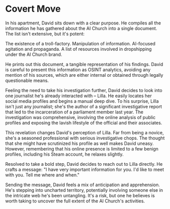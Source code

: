 # Covert Move

In his apartment, David sits down with a clear purpose. He compiles all the information he has gathered about the AI Church into a single document. The list isn't extensive, but it's potent:

The existence of a troll-factory.
Manipulation of information.
AI-focused agitation and propaganda.
A list of resources involved in dropshipping under the AI Church brand.

He prints out this document, a tangible representation of his findings. David is careful to present this information as OSINT analytics, avoiding any mention of his sources, which are either internal or obtained through legally questionable means.

Feeling the need to take his investigation further, David decides to look into one journalist he's already interacted with – Lilla. He easily locates her social media profiles and begins a manual deep dive. To his surprise, Lilla isn't just any journalist; she's the author of a significant investigative report that led to the incarceration of a parliament member last year. The investigation was comprehensive, involving the online analysis of public profiles and exposing the lavish lifestyle of the official and their associates.

This revelation changes David's perception of Lilla. Far from being a novice, she's a seasoned professional with serious investigative chops. The thought that she might have scrutinized his profile as well makes David uneasy. However, remembering that his online presence is limited to a few benign profiles, including his Steam account, he relaxes slightly.

Resolved to take a bold step, David decides to reach out to Lilla directly. He crafts a message: "I have very important information for you. I'd like to meet with you. Tell me where and when."

Sending the message, David feels a mix of anticipation and apprehension. He's stepping into uncharted territory, potentially involving someone else in the intricate web he's been untangling. It's a risk, but one he believes is worth taking to uncover the full extent of the AI Church's activities.
